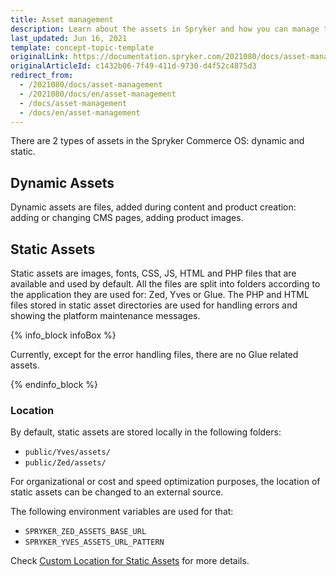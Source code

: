 ```yaml
---
title: Asset management
description: Learn about the assets in Spryker and how you can manage them.
last_updated: Jun 16, 2021
template: concept-topic-template
originalLink: https://documentation.spryker.com/2021080/docs/asset-management
originalArticleId: c1432b06-7f49-411d-9730-d4f52c4875d3
redirect_from:
  - /2021080/docs/asset-management
  - /2021080/docs/en/asset-management
  - /docs/asset-management
  - /docs/en/asset-management
---
```


There are 2 types of assets in the Spryker Commerce OS: dynamic and static.

## Dynamic Assets

Dynamic assets are files, added during content and product creation: adding or changing CMS pages, adding product images.

## Static Assets

Static assets are images, fonts, CSS, JS, HTML and PHP files that are available and used by default. All the files are split into folders according to the application they are used for: Zed, Yves or Glue. The PHP and HTML files stored in static asset directories are used for handling errors and showing the platform maintenance messages.

{% info_block infoBox %}

Currently, except for the error handling files, there are no Glue related assets.

{% endinfo_block %}

### Location

By default, static assets are stored locally in the following folders:

* `public/Yves/assets/`
* `public/Zed/assets/`

For organizational or cost and speed optimization purposes, the location of static assets can be changed to an external source.

The following environment variables are used for that:

* `SPRYKER_ZED_ASSETS_BASE_URL`
* `SPRYKER_YVES_ASSETS_URL_PATTERN`

Check [Custom Location for Static Assets](/docs/scos/dev/technical-enhancement-integration-guides/integrating-custom-location-for-static-assets.html) for more details.
